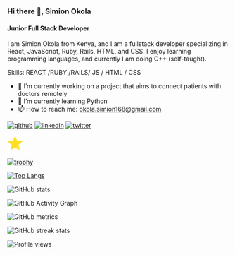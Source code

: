 ### Hi there 👋, Simion Okola
#### Junior Full Stack Developer
I am Simion Okola from Kenya, and I am a fullstack developer specializing in React, JavaScript, Ruby, Rails, HTML, and CSS. I enjoy learning programming languages, and currently I am doing C++ (self-taught).

Skills: REACT /RUBY /RAILS/ JS / HTML / CSS

- 🔭 I’m currently working on a project that aims to connect patients with doctors remotely 
- 🌱 I’m currently learning Python  
- 📫 How to reach me: okola.simion168@gmail.com 


[<img src='https://cdn.jsdelivr.net/npm/simple-icons@3.0.1/icons/github.svg' alt='github' height='40'>](https://github.com/sirsimions)  [<img src='https://cdn.jsdelivr.net/npm/simple-icons@3.0.1/icons/linkedin.svg' alt='linkedin' height='40'>](https://www.linkedin.com/in/https://www.linkedin.com/feed//)  [<img src='https://cdn.jsdelivr.net/npm/simple-icons@3.0.1/icons/twitter.svg' alt='twitter' height='40'>](https://twitter.com/https://twitter.com/home)  

<a href='https://stars.github.com/'><img src='https://raw.githubusercontent.com/acervenky/animated-github-badges/master/assets/starbadge.gif' width='35' height='35'></a> 

[![trophy](https://github-profile-trophy.vercel.app/?username=sirsimions)](https://github.com/ryo-ma/github-profile-trophy)

[![Top Langs](https://github-readme-stats.vercel.app/api/top-langs/?username=sirsimions)](https://github.com/anuraghazra/github-readme-stats)

![GitHub stats](https://github-readme-stats.vercel.app/api?username=sirsimions&show_icons=true)  

![GitHub Activity Graph](https://activity-graph.herokuapp.com/graph?username=sirsimions)  

![GitHub metrics](https://metrics.lecoq.io/sirsimions)  

![GitHub streak stats](https://streak-stats.demolab.com/?user=sirsimions)  

![Profile views](https://gpvc.arturio.dev/sirsimions)  

